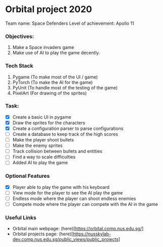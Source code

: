 # Orbital project 2020 

Team name: Space Defenders
Level of achievement: Apollo 11

### Objectives:
1. Make a Space invaders game
2. Make use of AI to play the game decently.

### Tech Stack
1. Pygame (To make most of the UI / game)
2. PyTorch (To make the AI for the game)
3. PyUnit (To handle most of the testing of the game)
4. PixelArt (For drawing of the sprites)

### Task:
- [x] Create a basic UI in pygame
- [x] Draw the sprites for the characters
- [x] Create a configuration parser to parse configurations
- [ ] Create a database to keep track of the high scores
- [ ] Make the player shoot bullets
- [ ] Make the enemy sprites
- [ ] Track collision between bullets and entities
- [ ] Find a way to scale difficulties
- [ ] Added AI to play the game

### Optional Features
- [x] Player able to play the game with his keyboard
- [ ] View mode for the player to see the AI play the game
- [ ] Endless mode where the player can shoot endless enemies
- [ ] Compete mode where the player can compete with the AI in the game

### Useful Links
* Orbital main webpage: (here)[https://orbital.comp.nus.edu.sg/]
* Orbital projects page: (here)[https://nusskylab-dev.comp.nus.edu.sg/public_views/public_projects]
